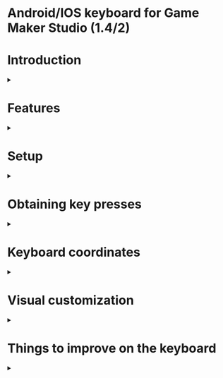 # Android/IOS keyboard for Game Maker Studio (1.4/2)
# Introduction

<details>

<summary></summary>

I created this keyboard because there was no good *free* keyboard on the marketplace.

Furthermore, paid extensions were for the **native keyboard**, which means we need a different keyboard for **both** IOS and Android, alongside the lack of customization they have.

So I spent 20 initial hours creating this keyboard, and less than 4 a few days after to fix few bugs and optimize the project.

</details>



# Features

<details>

<summary></summary>

* Fast and easy to setup !
* Highly customizable through simple and straightforward ~~functions~~ scripts !
* Minimal performance impact on your game !
* Supports up 5 keys at the same time !
* Compatible both Android and IOS !

</details>



# Setup

<details>

<summary></summary>

&ensp; ### Create the keyboard
    keyboard_create(Left_position, Top_position, Width, Height);

[Then customize it with to get the design you want.](#visual-customization)

### Get keyboard text
    keyboard_get_text();

### Clear keyboard text
    keyboard_clear_text();

### Destroy the keyboard
    keyboard_destroy();

<br>

------------

<br>

</details>

# Obtaining key presses

<details>

<summary></summary>

### Obtaining last pressed key
    keyboard_get_lastkey();

### Obtaining pressed key
    keyboard_get_pressed_key();

### Obtaining released key
    keyboard_get_released_key();



<br>

------------

<br>

</details>

# Keyboard coordinates

<details>

<summary></summary>

The x and y coordinates represents the top left of the keyboard.
However, **DON'T** move the keyboard by accessing directly thoses values !

The keyboard is defined by its 4 borders (Left, Top, Right, Bottom).
You can set and/or get the coordinate of any of the keyboard borders.

## Moving the keyboard around

<details>

<summary></summary>

### Move the keyboard from its top border
    keyboard_set_from_top(Y_coordinate);
returns: nothing

### Move the keyboard from its bottom border
    keyboard_set_from_bottom(Y_coordinate);
returns: nothing

### Move the keyboard from its left border
    keyboard_set_from_left(X_coordinate);
returns: nothing

### Move the keyboard from its right border
    keyboard_set_from_right(X_coordinate);
returns: nothing

</details>

## Getting keyboard coordinates

<details>

<summary></summary>

### Get the top border
    keyboard_get_bbox_top();
returns: real number

### Get the bottom border
    keyboard_get_bbox_bottom();
returns: real number

### Get the left border
    keyboard_get_bbox_left();
returns: real number

### Get the right border
    keyboard_get_bbox_right();
returns: real number

<br>
<br>

</details>

</details>


# Visual customization

<details>

<summary></summary>

The keyboard have many visual properties that can be customized.
*I don't want to describe them all but here I am*

<br>

## Keyboard Size

<details>

<summary></summary>

### Resize the keyboard
    keyboard_resize(Width, Height);

### Get keyboard size
    keyboard_get_width();
returns: real number

    keyboard_get_height();
returns: real number

<br>

</details>

## Keyboard background

<details>

<summary></summary>

### Background state
    keyboard_set_background_visible(Boolean);
returns: nothing

    keyboard_get_background_visible();
returns: boolean

### Background color
    keyboard_set_background_color(Color);
returns: nothing

    keyboard_get_background_color();
returns: color

</details>

## Keyboard font

<details>

<summary></summary>

### Font used

<details>

<summary></summary>

    keyboard_set_font(Font);
returns: nothing

    keyboard_get_font();
returns: Font index

</details>

### Font color

<details>

<summary></summary>

     keyboard_set_text_color(Color);
returns: nothing

    keyboard_get_text_color();
returns: color

</details>

</details>

## Keyboard keycaps

<details>

<summary></summary>

### State

<details>

<summary></summary>

    keyboard_set_keycaps_visible(boolean);
returns: nothing

</details>

### Corners

<details>

<summary></summary>

    keyboard_set_keycaps_radius(real_number);
returns: nothing

If desired, you can set the radius on each axis individually.

    keyboard_set_keycaps_x_radius(Radius);
	keyboard_set_keycaps_y_radius(Radius);
returns: nothing

</details>

### Offsets

<details>

<summary></summary>

    keyboard_set_keycaps_offset(Offset);
returns: nothing

If desired, you can set the offset on each axis individually.

    keyboard_set_keycaps_x_offset(Offset);
	keyboard_set_keycaps_y_offset(Offset);
returns: nothing

</details>

### Colors

<details>

<summary></summary>

#### Idle state

<details>

<summary></summary>

    keyboard_set_keycaps_color(Color);
returns: nothing

    keyboard_get_keycaps_color();
returns: color

</details>

#### Pressed state

<details>

<summary></summary>

    keyboard_set_keycaps_pressed_color(Color);
returns: nothing

    keyboard_get_keycaps_pressed_color();
returns: color


<br>
<br>

</details>

</details>

</details>

</details>

# Things to improve on the keyboard

<details>

<summary></summary>

* Performance, always better performance !
Without kidding, generating the surface is extremely inefficient.
* Better handling of spriteless special keys like _ENTER_, _DELETE_...
* Add a resizing system for keys with a sprite.
* Make the keyboard works as a normal keyboard to allow seemless integration from a PC typing game !
* And surely other things that I can't think of right now.

</details>




